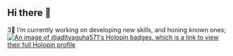 ## Hi there 👋
3🔭 I’m currently working on developing new skills, and honing known ones;
[![An image of @adityaguha571's Holopin badges, which is a link to view their full Holopin profile](https://holopin.me/adityaguha571)](https://holopin.io/@adityaguha571)
<!--
**adityaguha571/adityaguha571** is a ✨ _special_ ✨ repository because its `README.md` (this file) appears on your GitHub profile.

Here are some ideas to get you started:

- 🔭 I’m currently working on ...
- 🌱 I’m currently learning ...
- 👯 I’m looking to collaborate on ...
- 🤔 I’m looking for help with ...
- 💬 Ask me about ...
- 📫 How to reach me: ...
- 😄 Pronouns: ...
- ⚡ Fun fact: ...
-->
